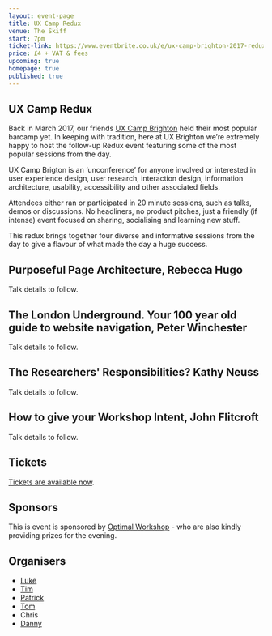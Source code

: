 ```yaml
---
layout: event-page
title: UX Camp Redux
venue: The Skiff
start: 7pm
ticket-link: https://www.eventbrite.co.uk/e/ux-camp-brighton-2017-redux-tickets-33938435775
price: £4 + VAT & fees
upcoming: true
homepage: true
published: true
---
```


## UX Camp Redux

Back in March 2017, our friends [UX Camp Brighton](https://www.uxcampbrighton.org/) held their most popular barcamp yet. In keeping with tradition, here at UX Brighton we’re extremely happy to host the follow-up Redux event featuring some of the most popular sessions from the day.

UX Camp Brigton is an ‘unconference’ for anyone involved or interested in user experience design, user research, interaction design, information architecture, usability, accessibility and other associated fields.

Attendees either ran or participated in 20 minute sessions, such as talks, demos or discussions. No headliners, no product pitches, just a friendly (if intense) event focused on sharing, socialising and learning new stuff.

This redux brings together four diverse and informative sessions from the day to give a flavour of what made the day a huge success.

## Purposeful Page Architecture, Rebecca Hugo

Talk details to follow.

## The London Underground. Your 100 year old guide to website navigation, Peter Winchester

Talk details to follow.

## The Researchers' Responsibilities? Kathy Neuss

Talk details to follow.

## How to give your Workshop Intent, John Flitcroft

Talk details to follow.

## Tickets

<a href="https://www.eventbrite.co.uk/e/ux-camp-brighton-2017-redux-tickets-33938435775">Tickets are available now</a>.

## Sponsors

This is event is sponsored by <a href="https://www.optimalworkshop.com/">Optimal Workshop</a> - who are also kindly providing prizes for the evening.

## Organisers

- <a href="http://uxbrighton.org.uk/about/#luke">Luke</a>
- <a href="http://uxbrighton.org.uk/about/#tim">Tim</a>
- <a href="http://uxbrighton.org.uk/about/#patrick">Patrick</a>
- <a href="http://uxbrighton.org.uk/about/#tom">Tom</a>
- Chris
- <a href="http://uxbrighton.org.uk/about/#danny">Danny</a>
